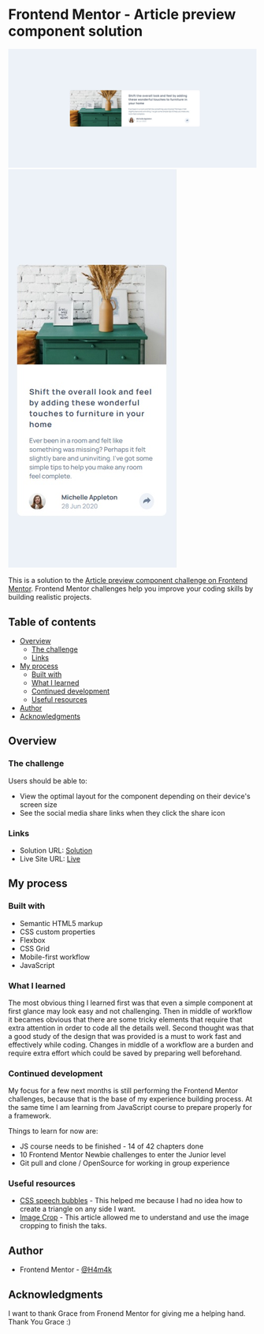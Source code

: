 # Frontend Mentor - Article preview component solution

![Article preview component](https://github.com/H4m4k/Article-preview-component/blob/main/Article%20preview%20component.jpg)
![Article preview component](https://github.com/H4m4k/Article-preview-component/blob/main/Article%20preview%20component-mobile.jpg)

This is a solution to the [Article preview component challenge on Frontend Mentor](https://www.frontendmentor.io/challenges/article-preview-component-dYBN_pYFT). Frontend Mentor challenges help you improve your coding skills by building realistic projects. 

## Table of contents

- [Overview](#overview)
  - [The challenge](#the-challenge)
  - [Links](#links)
- [My process](#my-process)
  - [Built with](#built-with)
  - [What I learned](#what-i-learned)
  - [Continued development](#continued-development)
  - [Useful resources](#useful-resources)
- [Author](#author)
- [Acknowledgments](#acknowledgments)

## Overview

### The challenge

Users should be able to:

- View the optimal layout for the component depending on their device's screen size
- See the social media share links when they click the share icon

### Links

- Solution URL: [Solution](https://www.frontendmentor.io/solutions/grid-with-flex-overflow-and-position-chat-bubble-border-trick-2ol4v_cD2)
- Live Site URL: [Live](https://article-preview-component-nine-plum.vercel.app/)

## My process

### Built with

- Semantic HTML5 markup
- CSS custom properties
- Flexbox
- CSS Grid
- Mobile-first workflow
- JavaScript

### What I learned

The most obvious thing I learned first was that even a simple component at first glance may look easy and not challenging.
Then in middle of workflow it becames obvious that there are some tricky elements that require that extra attention in order to code all the details well.
Second thought was that a good study of the design that was provided is a must to work fast and effectively while coding. Changes in middle of a workflow are a burden and require extra effort which could be saved by preparing well beforehand.

### Continued development

My focus for a few next months is still performing the Frontend Mentor challenges, because that is the base of my experience building process.
At the same time I am learning from JavaScript course to prepare properly for a framework.

Things to learn for now are:

- JS course needs to be finished - 14 of 42 chapters done
- 10 Frontend Mentor Newbie challenges to enter the Junior level
- Git pull and clone / OpenSource for working in group experience

### Useful resources

- [CSS speech bubbles](https://codingislove.com/css-speech-bubbles/) - This helped me because I had no idea how to create a triangle on any side I want.
- [Image Crop](https://www.educative.io/edpresso/how-to-crop-an-image-in-css) - This article allowed me to understand and use the image cropping to finish the taks.

## Author

- Frontend Mentor - [@H4m4k](https://www.frontendmentor.io/profile/H4m4k)

## Acknowledgments

I want to thank Grace from Fronend Mentor for giving me a helping hand. Thank You Grace :)
